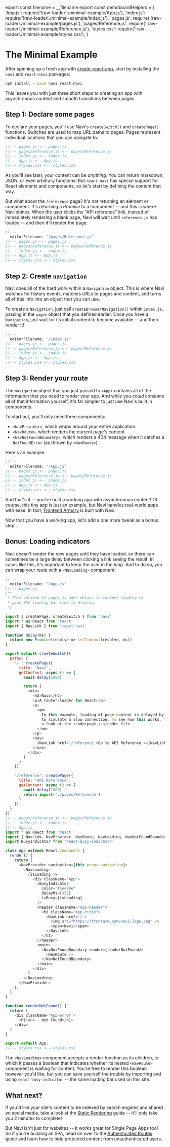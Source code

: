 export const filename = __filename
export const demoboardHelpers = {
  'App.js': require('!raw-loader!./minimal-example/App.js'),
  'index.js': require('!raw-loader!./minimal-example/index.js'),
  'pages.js': require('!raw-loader!./minimal-example/pages.js'),
  'pages/Reference.js': require('!raw-loader!./minimal-example/Reference.js'),
  'styles.css': require('!raw-loader!./minimal-example/styles.css'),
}

The Minimal Example
===================

After spinning up a fresh app with [create-react-app](https://github.com/facebook/create-react-app), start by installing the `navi` and `react-navi` packages:

```bash
npm install --save navi react-navi
```

This leaves you with just three short steps to creating an app with asynchronous content and smooth transitions between pages.


Step 1: Declare some pages
--------------------------

To declare your pages, you'll use Navi's `createSwitch()` and `createPage()` functions. Switches are used to map URL paths to pages. Pages represent individual locations that you can navigate to.

```js
//--- pages.js <-- pages.js
//--- pages/Reference.js <-- pages/Reference.js
//--- index.js <-- index.js
//--- App.js <-- App.js
//--- styles.css <-- styles.css
```

As you'll see later, your content can be *anything*. You can return markdown, JSON, or even arbitrary functions! But `react-navi` has special support for React elements and components, so let's start by defining the content that way.

But what about the `/reference` page? It's not returning an element or component. It's returning a *Promise* to a component -- and this is where Navi shines. When the user clicks the "API reference" link, instead of immediately rendering a blank page, Navi will wait until `reference.js` has loaded --  and *then* it'll render the page.

```js
//---
  editorFilename: "/pages/Reference.js"
//--- pages.js <-- pages.js
//--- pages/Reference.js <-- pages/Reference.js
//--- index.js <-- index.js
//--- App.js <-- App.js
//--- styles.css <-- styles.css
```

Step 2: Create `navigation`
---------------------------

Navi does all of the hard work within a `Navigation` object. This is where Navi watches for history events, matches URLs to pages and content, and turns all of this info into an object that you can use.

To create a `Navigation`, just call `createBrowserNavigation()` within `index.js`, passing in the `pages` object that you defined earlier. Once you have a `Navigation`, just wait for its initial content to become available -- and then render it!

```js
//---
  editorFilename: "/index.js"
//--- pages.js <-- pages.js
//--- pages/Reference.js <-- pages/Reference.js
//--- index.js <-- index.js
//--- App.js <-- App.js
//--- styles.css <-- styles.css
```


Step 3: Render your route
-------------------------

The `navigation` object that you just passed to `<App>` contains all of the information that you need to render your app. And while you *could* consume all of that information yourself, it's far simpler to just use Navi's built in components.

To start out, you'll only need three components:

- `<NavProvider>`, which wraps around your entire application
- `<NavRoute>`, which renders the current page's content
- `<NavNotFoundBoundary>`, which renders a 404 message when it catches a `NotFoundError` (as thrown by `<NavRoute>`)

Here's an example:

```js
//---
  editorFilename: "/App.js"
//--- pages.js <-- pages.js
//--- pages/Reference.js <-- pages/Reference.js
//--- index.js <-- index.js
//--- App.js <-- App.js
//--- styles.css <-- styles.css
```

And that's it -- you've built a working app with asynchronous content! Of course, this tiny app is just an example, but Navi handles real-world apps with ease. In fact, [Frontend Armory](https://frontarm.com) is built with Navi.

Now that you have a working app, let's add a one more tweak as a bonus step...


Bonus: Loading indicators
-------------------------

Navi doesn't render the new pages until they have loaded, so there can sometimes be a large delay between clicking a link seeing the result. In cases like this, it's important to keep the user in the loop. And to do so, you can wrap your route with a `<NavLoading>` component:

```js
//---
  editorFilename: "/App.js"
//--- pages.js
/**
 * This version of pages.js adds delays to content loading to
 * give the loading bar time to display.
 */

import { createPage, createSwitch } from 'navi'
import * as React from 'react'
import { NavLink } from 'react-navi'

function delay(ms) {
  return new Promise(resolve => setTimeout(resolve, ms))
}

export default createSwitch({
  paths: {
    '/': createPage({
      title: "Navi",
      getContent: async () => {
        await delay(1000)

        return (
          <div>
            <h2>Navi</h2>
            <p>A router/loader for React</p>
            <p>
              <em>
                In this example, loading of page content is delayed by 1s{' '}
                to simulate a slow connection. To see how this works, take{' '}
                a look at the <code>page.js</code> file.
              </em>
            </p>
            <nav>
              <NavLink href='/reference'>Go to API Reference »</NavLink>
            </nav>
          </div>
        )
      }
    }),

    '/reference': createPage({
      title: "API Reference",
      getContent: async () => {
        await delay(1000)
        return import('./pages/Reference')
      }
    }),
  }
})
//--- pages/Reference.js <-- pages/Reference.js
//--- index.js <-- index.js
//--- App.js
import * as React from 'react'
import { NavLink, NavProvider, NavRoute, NavLoading, NavNotFoundBoundary } from 'react-navi'
import BusyIndicator from 'react-busy-indicator'

class App extends React.Component {
  render() {
    return (
      <NavProvider navigation={this.props.navigation}>
        <NavLoading>
          {isLoading =>
            <div className="App">
              <BusyIndicator
                color="#1ee79e"
                delayMs={333}
                isBusy={isLoading}
              />
              <header className="App-header">
                <h1 className="App-title">
                  <NavLink href='/'>
                    <img src="https://frontarm.com/navi-logo.png" />
                    <span>Navi</span>
                  </NavLink>
                </h1>
              </header>
              <main>
                <NavNotFoundBoundary render={renderNotFound}>
                  <NavRoute />
                </NavNotFoundBoundary>
              </main>
            </div>
          }
        </NavLoading>
      </NavProvider>
    );
  }
}

function renderNotFound() {
  return (
    <div className='App-error'>
      <h1>404 - Not Found</h1>
    </div>
  )
} 

export default App;
//--- styles.css <-- styles.css
```

The `<NavLoading>` component accepts a render function as its children, to which it passes a boolean that indicates whether its nested `<NavRoute>` component is waiting for  content. You're free to render this boolean however you'd like, but you can save yourself the trouble by importing and using `react-busy-indicator` -- the same loading bar used on this site.


What next?
----------

If you'd like your site's content to be indexed by search engines and shared on social media, take a look at the [Static Rendering](../static-rendering) guide -- it'll only take you 2 minutes to complete!

But Navi isn't just for websites -- it works great for Single Page Apps too! So if you're building an SPA, head on over to the [Authenticated Routes](../authenticated-routes/) guide and learn how to hide protected content from unauthenticated users.